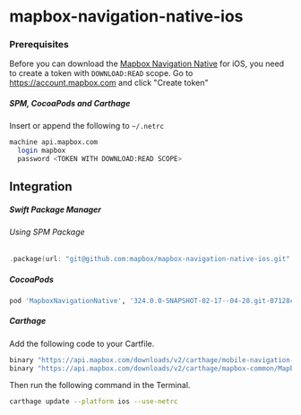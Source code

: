# mapbox-navigation-native-ios

### Prerequisites

Before you can download the [Mapbox Navigation Native](https://github.com/mapbox/mapbox-navigation-native) for iOS, you need to create a token with `DOWNLOAD:READ` scope.
Go to https://account.mapbox.com and click "Create token"

##### SPM, CocoaPods and Carthage
Insert or append the following to `~/.netrc`

```bash
machine api.mapbox.com
  login mapbox
  password <TOKEN WITH DOWNLOAD:READ SCOPE>
```

## Integration

##### Swift Package Manager

###### Using SPM Package

```swift
.package(url: "git@github.com:mapbox/mapbox-navigation-native-ios.git", from: "324.0.0-SNAPSHOT-02-17--04-28.git-07128cc-SNAPSHOT.0217T1537Z.df03d41"),
```

##### CocoaPods

```ruby
pod 'MapboxNavigationNative', '324.0.0-SNAPSHOT-02-17--04-28.git-07128cc-SNAPSHOT.0217T1537Z.df03d41'
```

##### Carthage

Add the following code to your Cartfile.

```bash
binary "https://api.mapbox.com/downloads/v2/carthage/mobile-navigation-native/MapboxNavigationNative.json" == 324.0.0-SNAPSHOT-02-17--04-28.git-07128cc-SNAPSHOT.0217T1537Z.df03d41
binary "https://api.mapbox.com/downloads/v2/carthage/mapbox-common/MapboxCommon-ios.json" == 24.11.0-SNAPSHOT-02-17--04-28.git-07128cc
```

Then run the following command in the Terminal.
```bash
carthage update --platform ios --use-netrc
```
